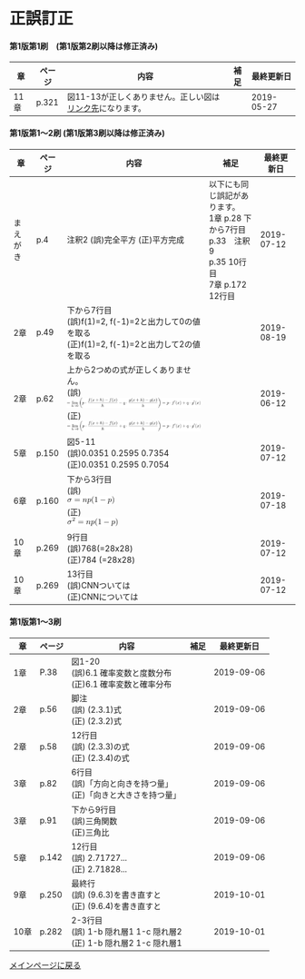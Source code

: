 # 正誤訂正

#### 第1版第1刷　(第1版第2刷以降は修正済み)
|章  |ページ  |内容　　　　　　　|補足|最終更新日|
|---|---|---|---|---|
|11章|p.321|図11-13が正しくありません。正しい図は[リンク先](images/fig11-13-m.png)になります。||2019-05-27|

#### 第1版第1〜2刷 (第1版第3刷以降は修正済み)
|章  |ページ  |内容　　　　　　　|補足|最終更新日|
|---|---|---|---|---|
|まえがき|p.4|注釈2 (誤)完全平方 (正)平方完成|以下にも同じ誤記があります。<br>1章 p.28 下から7行目<br> p.33　注釈9<br> p.35 10行目<br> 7章 p.172 12行目|2019-07-12|
|2章|p.49|下から7行目<br>(誤)f(1)=2, f(-1)=2と出力して0の値を取る<br>(正)f(1)=2, f(-1)=2と出力して2の値を取る||2019-08-19|
|2章|p.62|上から2つめの式が正しくありません。<br>(誤)![](images/formula-02-05-06-2-old.png)<br>(正)![](images/formula-02-05-06-2-new.png)||2019-06-12|
|5章|p.150|図5-11<br>(誤)0.0351 0.2595 0.7354<br> (正)0.0351 0.2595 0.7054||2019-07-12|
|6章|p.160|下から3行目<br>(誤)<br>![](images/error-06-01-1.png)<br>(正)<br>![](images/error-06-01-2.png)||2019-07-18|
|10章|p.269|9行目<br> (誤)768(=28x28) <br> (正)784 (=28x28)||2019-07-12|
|10章|p.269|13行目<br> (誤)CNNついては <br>(正)CNNについては||2019-07-12|

#### 第1版第1〜3刷 
|章  |ページ  |内容　　　　　　　|補足|最終更新日|
|---|---|---|---|---|
|1章|P.38|図1-20 <br> (誤)6.1 確率変数と度数分布 <br> (正)6.1 確率変数と確率分布||2019-09-06| 
|2章|p.56|脚注 <br> (誤) (2.3.1)式 <br> (正) (2.3.2)式||2019-09-06|
|2章|p.58|12行目 <br> (誤) (2.3.3)の式 <br> (正) (2.3.4)の式||2019-09-06|
|3章|p.82|6行目 <br> (誤)「方向と向きを持つ量」<br> (正)「向きと大きさを持つ量」||2019-09-06|
|3章|p.91|下から9行目 <br> (誤)三角関数 <br>(正)三角比||2019-09-06| 
|5章|p.142|12行目 <br> (誤) 2.71727...<br> (正) 2.71828...||2019-09-06|
|9章|p.250|最終行 <br> (誤) (9.6.3)を書き直すと<br> (正) (9.6.4)を書き直すと||2019-10-01|
|10章|p.282|2-3行目 <br> (誤) 1-b 隠れ層1   1-c 隠れ層2 <br> (正) 1-b 隠れ層2  1-c 隠れ層1 <br>||2019-10-01|

[メインページに戻る](./README.md)